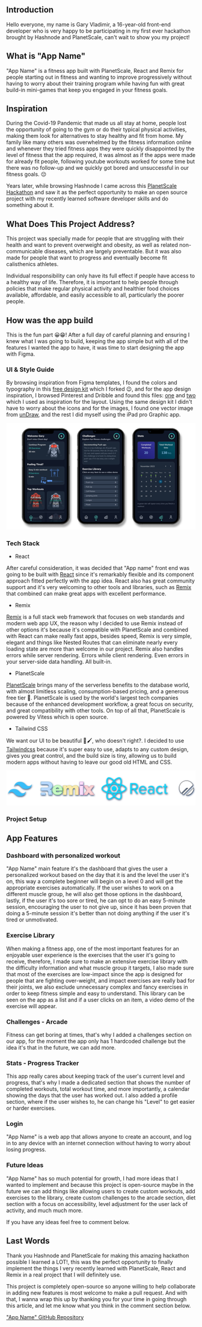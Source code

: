## Introduction

Hello everyone, my name is Gary Vladimir, a 16-year-old front-end developer who is very happy to be participating in my first ever hackathon brought by Hashnode and PlanetScale, can't wait to show you my project!

## What is "App Name"

"App Name" is a fitness app built with PlanetScale, React and Remix for people starting out in fitness and wanting to improve progressively without having to worry about their training program while having fun with great build-in mini-games that keep you engaged in your fitness goals.

## Inspiration

During the Covid-19 Pandemic that made us all stay at home, people lost the opportunity of going to the gym or do their typical physical activities, making them look for alternatives to stay healthy and fit from home. My family like many others was overwhelmed by the fitness information online and whenever they tried fitness apps they were quickly disappointed by the level of fitness that the app required, it was almost as if the apps were made for already fit people, following youtube workouts worked for some time but there was no follow-up and we quickly got bored and unsuccessful in our fitness goals. 😔

Years later, while browsing Hashnode I came across this [PlanetScale Hackathon](https://townhall.hashnode.com/planetscale-hackathon?source=hashnode_countdown) and saw it as the perfect opportunity to make an open source project with my recently learned software developer skills and do something about it.

## What Does This Project Address?

This project was specially made for people that are struggling with their health and want to prevent overweight and obesity, as well as related non-communicable diseases, which are largely preventable. But it was also made for people that want to progress and eventually become fit calisthenics athletes.

Individual responsibility can only have its full effect if people have access to a healthy way of life. Therefore, it is important to help people through policies that make regular physical activity and healthier food choices available, affordable, and easily accessible to all, particularly the poorer people.

## How was the app build

This is the fun part 😀😁! After a full day of careful planning and ensuring I knew what I was going to build, keeping the app simple but with all of the features I wanted the app to have, it was time to start designing the app with Figma.

### UI & Style Guide

By browsing inspiration from Figma templates, I found the colors and typography in this [free design kit](https://www.figma.com/community/file/1122201319789659743) which I forked 😉, and for the app design inspiration, I browsed Pinterest and Dribble and found this files: [one](https://dribbble.com/shots/14856812-Fitness-App-UI-Design) and [two](https://dribbble.com/shots/16008425-Fitness-App) which I used as inspiration for the layout. Using the same design kit I didn't have to worry about the icons and for the images, I found one vector image from [unDraw](https://undraw.co/search), and the rest I did myself using the iPad pro Graphic app.

![UI Design](Docs_Images/final.png)

### Tech Stack

- React

After careful consideration, it was decided that "App name" front end was going to be built with [React](https://es.reactjs.org/) since it's remarkably flexible and its component approach fitted perfectly with the app idea. React also has great community support and it's very welcoming to other tools and libraries, such as [Remix](https://remix.run/) that combined can make great apps with excellent performance.

- Remix

[Remix](https://remix.run/) is a full stack web framework that focuses on web standards and modern web app UX, the reason why I decided to use Remix instead of other options it's because it's compatible with PlanetScale and combined with React can make really fast apps, besides speed, Remix is very simple, elegant and things like Nested Routes that can eliminate nearly every loading state are more than welcome in our project. Remix also handles errors while server rendering. Errors while client rendering. Even errors in your server-side data handling. All built-in.

- PlanetScale

[PlanetScale](https://planetscale.com/) brings many of the serverless benefits to the database world, with almost limitless scaling, consumption-based pricing, and a generous free tier 🤑. PlanetScale is used by the world's largest tech companies because of the enhanced development workflow, a great focus on security, and great compatibility with other tools. On top of all that, PlanetScale is powered by Vitess which is open source.

- Tailwind CSS

We want our UI to be beautiful 🎨🖌, who doesn't right?. I decided to use [Tailwindcss](https://tailwindcss.com/) because it's super easy to use, adapts to any custom design, gives you great control, and the build size is tiny, allowing us to build modern apps without having to leave our good old HTML and CSS.

![tech stack logos](./Docs_Images/tech_stack.png)

### Project Setup

## App Features

### Dashboard with personalized workout

"App Name" main feature it's the dashboard that gives the user a personalized workout based on the day that it is and the level the user it's on, this way a complete beginner will begin on a level 0 and will get the appropriate exercises automatically. If the user wishes to work on a different muscle group, he will also get those options in the dashboard, lastly, if the user it's too sore or tired, he can opt to do an easy 5-minute session, encouraging the user to not give up, since it has been proven that doing a 5-minute session it's better than not doing anything if the user it's tired or unmotivated.

### Exercise Library

When making a fitness app, one of the most important features for an enjoyable user experience is the exercises that the user it's going to receive, therefore, I made sure to make an extensive exercise library with the difficulty information and what muscle group it targets, I also made sure that most of the exercises are low-impact since the app is designed for people that are fighting over-weight, and impact exercises are really bad for their joints, we also exclude unnecessary complex and fancy exercises in order to keep fitness simple and easy to understand. This library can be seen on the app as a list and if a user clicks on an item, a video demo of the exercise will appear.

### Challenges - Arcade

Fitness can get boring at times, that's why I added a challenges section on our app, for the moment the app only has 1 hardcoded challenge but the idea it's that in the future, we can add more.

### Stats - Progress Tracker

This app really cares about keeping track of the user's current level and progress, that's why I made a dedicated section that shows the number of completed workouts, total workout time, and more importantly, a calendar showing the days that the user has worked out. I also added a profile section, where if the user wishes to, he can change his "Level" to get easier or harder exercises.

### Login

"App Name" is a web app that allows anyone to create an account, and log in to any device with an internet connection without having to worry about losing progress.

### Future Ideas

"App Name" has so much potential for growth, I had more ideas that I wanted to implement and because this project is open-source maybe in the future we can add things like allowing users to create custom workouts, add exercises to the library, create custom challenges to the arcade section, diet section with a focus on accessibility, level adjustment for the user lack of activity, and much much more.

If you have any ideas feel free to comment below.

## Last Words

Thank you Hashnode and PlanetScale for making this amazing hackathon possible I learned a LOT!, this was the perfect opportunity to finally implement the things I very recently learned with PlanetScale, React and Remix in a real project that I will definitely use.

This project is completely open-source so anyone willing to help collaborate in adding new features is most welcome to make a pull request. And with that, I wanna wrap this up by thanking you for your time in going through this article, and let me know what you think in the comment section below.

["App Name" GitHub Repository](github.com)
